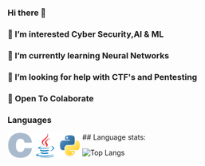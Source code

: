 ### Hi there 👋

### 🔭 I’m interested Cyber Security,AI & ML 
### 🌱 I’m currently learning Neural Networks
### 🤔 I’m looking for help with CTF's and Pentesting
### :handshake: Open To Colaborate

### Languages
<img align="left" alt="C" width="50px" src="https://github.com/devicons/devicon/blob/master/icons/c/c-original.svg">
<img align="left" alt="Java" width="50px" src="https://github.com/devicons/devicon/blob/master/icons/java/java-original.svg">
<img align="left" alt="Java" width="50px" src="https://github.com/devicons/devicon/blob/master/icons/python/python-original.svg">
## Language stats:

![Top Langs](https://github-readme-stats.vercel.app/api/top-langs/?username=priyanshuraturi)
